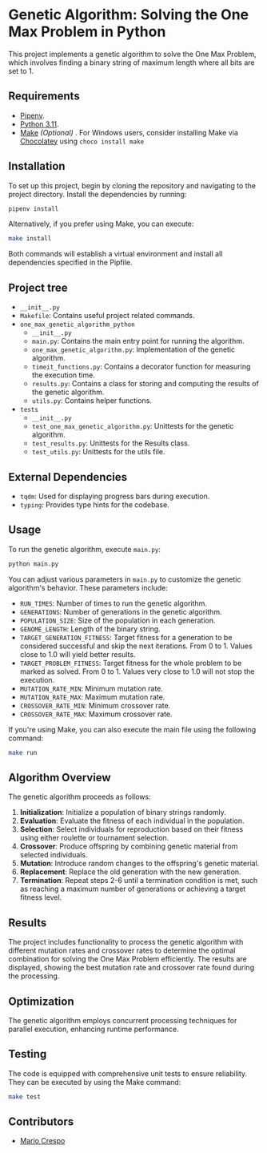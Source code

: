 
# Genetic Algorithm: Solving the One Max Problem in Python

This project implements a genetic algorithm to solve the One Max Problem, which involves finding a binary string of maximum length where all bits are set to 1.

## Requirements
- [Pipenv](https://pipenv.pypa.io/).
- [Python 3.11](https://www.python.org/downloads/release/python-3119/).
- [Make](https://www.gnu.org/software/make/) *(Optional)* . For Windows users, consider installing Make via [Chocolatey](https://chocolatey.org/install) using  `choco install make `


## Installation

To set up this project, begin by cloning the repository and navigating to the project directory. Install the dependencies by running:
```bash
pipenv install
```
Alternatively, if you prefer using Make, you can execute:
```bash
make install
```

Both commands will establish a virtual environment and install all dependencies specified in the Pipfile.

## Project tree
- `__init__.py`
- `Makefile`: Contains useful project related commands.
- `one_max_genetic_algorithm_python`
    - `__init__.py`
    - `main.py`: Contains the main entry point for running the algorithm.
    - `one_max_genetic_algorithm.py`: Implementation of the genetic algorithm.
    - `timeit_functions.py`: Contains a decorator function for measuring the execution time.
    - `results.py`: Contains a class for storing and computing the results of the genetic algorithm.
    - `utils.py`: Contains helper functions.
- `tests`
    - `__init__.py`
    - `test_one_max_genetic_algorithm.py`: Unittests for the genetic algorithm.
    - `test_results.py`: Unittests for the Results class.
    - `test_utils.py`: Unittests for the utils file.


## External Dependencies
- `tqdm`: Used for displaying progress bars during execution.
- `typing`: Provides type hints for the codebase.

## Usage
To run the genetic algorithm, execute `main.py`:
```bash
python main.py
```
You can adjust various parameters in `main.py` to customize the genetic algorithm's behavior. These parameters include:

- `RUN_TIMES`: Number of times to run the genetic algorithm.
- `GENERATIONS`: Number of generations in the genetic algorithm.
- `POPULATION_SIZE`: Size of the population in each generation.
- `GENOME_LENGTH`: Length of the binary string.
- `TARGET_GENERATION_FITNESS`: Target fitness for a generation to be considered successful and skip the next iterations. From 0 to 1. Values close to 1.0 will yield better results.
- `TARGET_PROBLEM_FITNESS`: Target fitness for the whole problem to be marked as solved. From 0 to 1. Values very close to 1.0 will not stop the execution.
- `MUTATION_RATE_MIN`: Minimum mutation rate.
- `MUTATION_RATE_MAX`: Maximum mutation rate.
- `CROSSOVER_RATE_MIN`: Minimum crossover rate.
- `CROSSOVER_RATE_MAX`: Maximum crossover rate.

If you're using Make, you can also execute the main file using the following command:

```bash
make run
```

## Algorithm Overview
The genetic algorithm proceeds as follows:

1. **Initialization**: Initialize a population of binary strings randomly.
2. **Evaluation**: Evaluate the fitness of each individual in the population.
3. **Selection**: Select individuals for reproduction based on their fitness using either roulette or tournament selection.
4. **Crossover**: Produce offspring by combining genetic material from selected individuals.
5. **Mutation**: Introduce random changes to the offspring's genetic material.
6. **Replacement**: Replace the old generation with the new generation.
7. **Termination**: Repeat steps 2-6 until a termination condition is met, such as reaching a maximum number of generations or achieving a target fitness level.

## Results
The project includes functionality to process the genetic algorithm with different mutation rates and crossover rates to determine the optimal combination for solving the One Max Problem efficiently. The results are displayed, showing the best mutation rate and crossover rate found during the processing.

## Optimization
The genetic algorithm employs concurrent processing techniques for parallel execution, enhancing runtime performance.

## Testing
The code is equipped with comprehensive unit tests to ensure reliability. They can be executed by using the Make command:
```bash
make test
```

## Contributors

- [Mario Crespo](https://github.com/mcrespoae)

